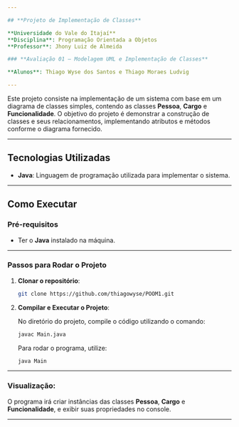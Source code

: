 ```yaml
---

## **Projeto de Implementação de Classes**

**Universidade do Vale do Itajaí**  
**Disciplina**: Programação Orientada a Objetos  
**Professor**: Jhony Luiz de Almeida

### **Avaliação 01 – Modelagem UML e Implementação de Classes**

**Alunos**: Thiago Wyse dos Santos e Thiago Moraes Ludvig

---
```


Este projeto consiste na implementação de um sistema com base em um diagrama de classes simples, contendo as classes **Pessoa**, **Cargo** e **Funcionalidade**. O objetivo do projeto é demonstrar a construção de classes e seus relacionamentos, implementando atributos e métodos conforme o diagrama fornecido.

---
## **Tecnologias Utilizadas**

- **Java**: Linguagem de programação utilizada para implementar o sistema.

---

## **Como Executar**

### **Pré-requisitos**

- Ter o **Java** instalado na máquina.

---

### **Passos para Rodar o Projeto**

1. **Clonar o repositório**:

   ```bash
   git clone https://github.com/thiagowyse/POOM1.git
   ```

2. **Compilar e Executar o Projeto**:

   No diretório do projeto, compile o código utilizando o comando:

   ```bash
   javac Main.java
   ```

   Para rodar o programa, utilize:

   ```bash
   java Main
   ```

---

### **Visualização**:

O programa irá criar instâncias das classes **Pessoa**, **Cargo** e **Funcionalidade**, e exibir suas propriedades no console.

---